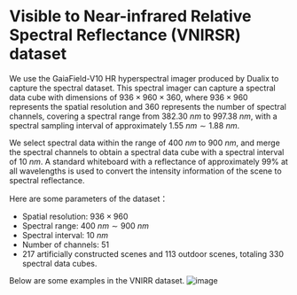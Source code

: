 # Visible to Near-infrared Relative Spectral Reflectance (VNIRSR) dataset

We use the GaiaField-V10 HR hyperspectral imager produced by Dualix to capture the spectral dataset. 
This spectral imager can capture a spectral data cube with dimensions of ${936 \times 960 \times 360}$, where ${936 \times 960}$ represents the spatial resolution and ${360}$ represents the number of spectral channels, covering a spectral range from ${382.30\ nm}$ to ${997.38\ nm}$, with a spectral sampling interval of approximately ${1.55\ nm \sim 1.88\ nm}$.

We select spectral data within the range of ${400\ nm}$ to ${900\ nm}$, and merge the spectral channels to obtain a spectral data cube with a spectral interval of ${10\ nm}$.
A standard whiteboard with a reflectance of approximately 99% at all wavelengths is used to convert the intensity information of the scene to spectral reflectance.

Here are some parameters of the dataset：
* Spatial resolution: ${936 \times 960}$
* Spectral range: ${400\ nm \sim 900\ nm}$
* Spectral interval: ${10\ nm}$
* Number of channels: 51
* 217 artificially constructed scenes and 113 outdoor scenes, totaling 330 spectral data cubes.

Below are some examples in the VNIRR dataset.
![image](https://github.com/opticshao/Visible-to-Near-infrared-Relative-Reflectance-VNIRR-dataset/blob/main/SpectralDataset.png)
